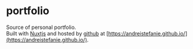 # portfolio
Source of personal portfolio.  
Built with [Nuxtjs](https://nuxtjs.org/) and hosted by [github](https://github.com/) at [https://andreistefanie.github.io/](https://andreistefanie.github.io/).
